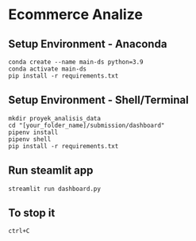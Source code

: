 # Ecommerce Analize

## Setup Environment - Anaconda

```
conda create --name main-ds python=3.9
conda activate main-ds
pip install -r requirements.txt
```

## Setup Environment - Shell/Terminal

```
mkdir proyek_analisis_data
cd "[your_folder_name]/submission/dashboard"
pipenv install
pipenv shell
pip install -r requirements.txt
```

## Run steamlit app

```
streamlit run dashboard.py
```

## To stop it

```
ctrl+C
```
